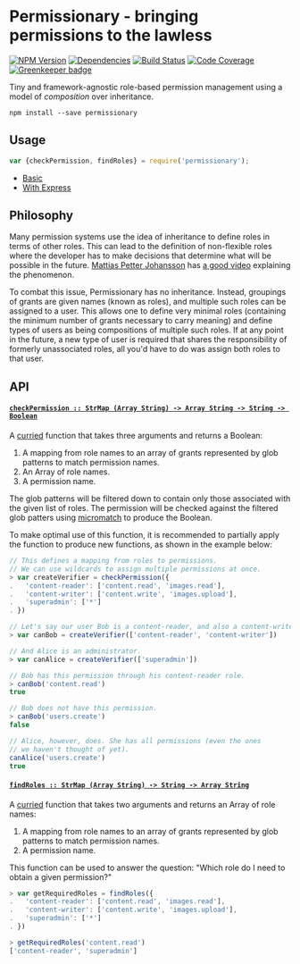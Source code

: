 # Permissionary - bringing permissions to the lawless

[![NPM Version](https://badge.fury.io/js/permissionary.svg)](https://www.npmjs.com/package/permissionary)
[![Dependencies](https://david-dm.org/Avaq/permissionary.svg)](https://david-dm.org/Avaq/permissionary)
[![Build Status](https://travis-ci.org/Avaq/permissionary.svg?branch=master)](https://travis-ci.org/Avaq/permissionary)
[![Code Coverage](https://codecov.io/gh/Avaq/permissionary/branch/master/graph/badge.svg)](https://codecov.io/gh/Avaq/permissionary)
[![Greenkeeper badge](https://badges.greenkeeper.io/Avaq/permissionary.svg)](https://greenkeeper.io/)

Tiny and framework-agnostic role-based permission management using
a model of *composition* over inheritance.

```console
npm install --save permissionary
```

## Usage

<!-- eslint-disable no-unused-vars -->
```js
var {checkPermission, findRoles} = require('permissionary');
```

* [Basic](#checkPermission)
* [With Express][1]

## Philosophy

Many permission systems use the idea of inheritance to define roles in
terms of other roles. This can lead to the definition of non-flexible
roles where the developer has to make decisions that determine what will
be possible in the future. [Mattias Petter Johansson][3] has
[a good video][4] explaining the phenomenon.

To combat this issue, Permissionary has no inheritance. Instead, groupings
of grants are given names (known as roles), and multiple such roles can be
assigned to a user. This allows one to define very minimal roles
(containing the minimum number of grants necessary to carry meaning) and
define types of users as being compositions of multiple such roles. If at
any point in the future, a new type of user is required that shares the
responsibility of formerly unassociated roles, all you'd have to do was
assign both roles to that user.

## API

#### <a name="checkPermission" href="https://github.com/Avaq/permissionary/blob/v0.1.1/index.js#L51">`checkPermission :: StrMap (Array String) -⁠> Array String -⁠> String -⁠> Boolean`</a>

A [curried][5] function that takes three arguments and returns a Boolean:

1. A mapping from role names to an array of grants represented by glob
   patterns to match permission names.
2. An Array of role names.
3. A permission name.

The glob patterns will be filtered down to contain only those associated
with the given list of roles. The permission will be checked against the
filtered glob patters using [micromatch][6] to produce the Boolean.

To make optimal use of this function, it is recommended to partially apply
the function to produce new functions, as shown in the example below:

```js
// This defines a mapping from roles to permissions.
// We can use wildcards to assign multiple permissions at once.
> var createVerifier = checkPermission({
.   'content-reader': ['content.read', 'images.read'],
.   'content-writer': ['content.write', 'images.upload'],
.   'superadmin': ['*']
. })

// Let's say our user Bob is a content-reader, and also a content-writer.
> var canBob = createVerifier(['content-reader', 'content-writer'])

// And Alice is an administrator.
> var canAlice = createVerifier(['superadmin'])

// Bob has this permission through his content-reader role.
> canBob('content.read')
true

// Bob does not have this permission.
> canBob('users.create')
false

// Alice, however, does. She has all permissions (even the ones
// we haven't thought of yet).
canAlice('users.create')
true
```

#### <a name="findRoles" href="https://github.com/Avaq/permissionary/blob/v0.1.1/index.js#L114">`findRoles :: StrMap (Array String) -⁠> String -⁠> Array String`</a>

A [curried][5] function that takes two arguments and returns an Array
of role names:

1. A mapping from role names to an array of grants represented by glob
   patterns to match permission names.
2. A permission name.

This function can be used to answer the question: "Which role do I need
to obtain a given permission?"

```js
> var getRequiredRoles = findRoles({
.   'content-reader': ['content.read', 'images.read'],
.   'content-writer': ['content.write', 'images.upload'],
.   'superadmin': ['*']
. })

> getRequiredRoles('content.read')
['content-reader', 'superadmin']
```

[1]: https://github.com/Avaq/permissionary/tree/master/examples
[3]: https://github.com/mpj
[4]: https://www.youtube.com/watch?v=wfMtDGfHWpA
[5]: https://stackoverflow.com/questions/36314/what-is-currying
[6]: https://github.com/micromatch/micromatch
